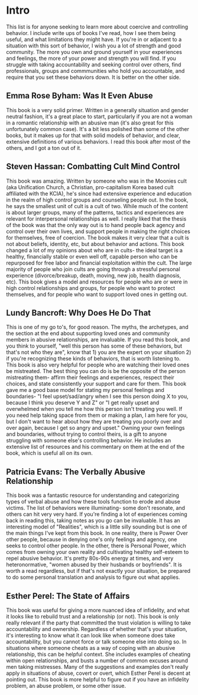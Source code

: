 # Intro
This list is for anyone seeking to learn more about coercive and controlling behavior. I include write ups of books I've read, how I see them being useful, and what limitations they might have. If you're in or adjacent to a situation with this sort of behavior, I wish you a lot of strength and good community. The more you own and ground yourself in your experiences and feelings, the more of your power and strength you will find. If you struggle with taking accountability and seeking control over others, find professionals, groups and commmunities who hold you accountable, and require that you set these behaviors down. It is better on the other side.


## Emma Rose Byham: Was It Even Abuse

This book is a very solid primer. Written in a generally situation and gender neutral fashion, it's a great place to start, particularly if you are not a woman in a romantic relationship with an abusive man (it's also great for this unfortunately common case). It's a bit less polished than some of the other books, but it makes up for that with solid models of behavior, and clear, extensive definitions of various behaviors. I read this book after most of the others, and I got a ton out of it. 

  

## Steven Hassan: Combatting Cult Mind Control

This book was amazing. Written by someone who was in the Moonies cult (aka Unification Church, a Christian, pro-capitalism Korea based cult affiliated with the KCIA), he's since had extensive experience and education in the realm of high control groups and counseling people out. In the book, he says the smallest unit of cult is a cult of two. While much of the content is about larger groups, many of the patterns, tactics and experiences are relevant for interpersonal relationships as well. I really liked that the thesis of the book was that the only way out is to hand people back agency and control over their own lives, and support people in making the right choices for themselves, free of coercion. The book makes it very clear that a cult is not about beliefs, identity, etc, but about behavior and actions. This book changed a lot of my opinions about who are in cults- the ideal target is a healthy, financially stable or even well off, capable person who can be repurposed for free labor and financial exploitation within the cult. The large majority of people who join cults are going through a stressful personal experience (divorce/breakup, death, moving, new job, health diagnosis, etc). This book gives a model and resources for people who are or were in high control relationships and groups, for people who want to protect themselves, and for people who want to support loved ones in getting out.

  

## Lundy Bancroft: Why Does He Do That

This is one of my go to's, for good reason. The myths, the archetypes, and the section at the end about supporting loved ones and community members in abusive relationships, are invaluable. If you read this book, and you think to yourself, "well this person has some of these behaviors, but that's not who they are", know that 1) you are the expert on your situation 2) if you're recognizing these kinds of behaviors, that is worth listening to. This book is also very helpful for people who are watching their loved ones be mistreated. The best thing you can do is be the opposite of the person mistreating them- affirm their feelings and experiences, respect their choices, and state consistently your support and care for them. This book gave me a good base model for stating my personal feelings and boundaries- "I feel upset/sad/angry when I see this person doing X to you, because I think you deserve Y and Z" or "I get really upset and overwhelmed when you tell me how this person isn't treating you well. If you need help taking space from them or making a plan, I am here for you, but I don't want to hear about how they are treating you poorly over and over again, because I get so angry and upset." Owning your own feelings and boundaries, without trying to control theirs, is a gift to anyone struggling with someone else's controlling behavior.
He includes an extensive list of resources and his commentary on them at the end of the book, which is useful all on its own.

  

## Patricia Evans: The Verbally Abusive Relationship

This book was a fantastic resource for understanding and categorizing types of verbal abuse and how these tools function to erode and abuse victims. The list of behaviors were illuminating- some don't resonate, and others can hit very very hard. If you're finding a lot of experiences coming back in reading this, taking notes as you go can be invaluable. It has an interesting model of "Realities", which is a little silly sounding but is one of the main things I've kept from this book. In one reality, there is Power Over other people, because in denying one's only feelings and agency, one seeks to control other people. In the other, there is Personal Power, which comes from owning your own reality and cultivating healthy self-esteem to repel abusive behavior. It's pretty 80s-90s energy at times, and very heteronormative, "women abused by their husbands or boyfriends". It is worth a read regardless, but if that's not exactly your situation, be prepared to do some personal translation and analysis to figure out what applies.

  

## Esther Perel: The State of Affairs

This book was useful for giving a more nuanced idea of infidelity, and what it looks like to rebuild trust and a relationship (or not). This book is only really relevant if the party that committed the trust violation is willing to take accountability and ownership. Regardless of whether that's your situation, it's interesting to know what it can look like when someone does take accountability, but you cannot force or talk someone else into doing so. In situations where someone cheats as a way of coping with an abusive relationship, this can be helpful context. She includes examples of cheating within open relationships, and busts a number of common excuses around men taking mistresses. Many of the suggestions and examples don't really apply in situations of abuse, covert or overt, which Esther Perel is decent at pointing out. This book is more helpful to figure out if you have an infidelity problem, an abuse problem, or some other issue.
